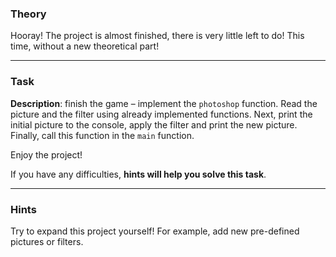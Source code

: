### Theory

Hooray! The project is almost finished, there is very little left to do! 
This time, without a new theoretical part!

___

### Task

**Description**: finish the game – implement the `photoshop` function. 
Read the picture and the filter using already implemented functions. 
Next, print the initial picture to the console, apply the filter and print the new picture.
Finally, call this function in the `main` function.

Enjoy the project!

If you have any difficulties, **hints will help you solve this task**.

----

### Hints

<div class="hint" title="Possible ways to expand the project">
  Try to expand this project yourself! For example, add new pre-defined pictures or filters.
</div>
